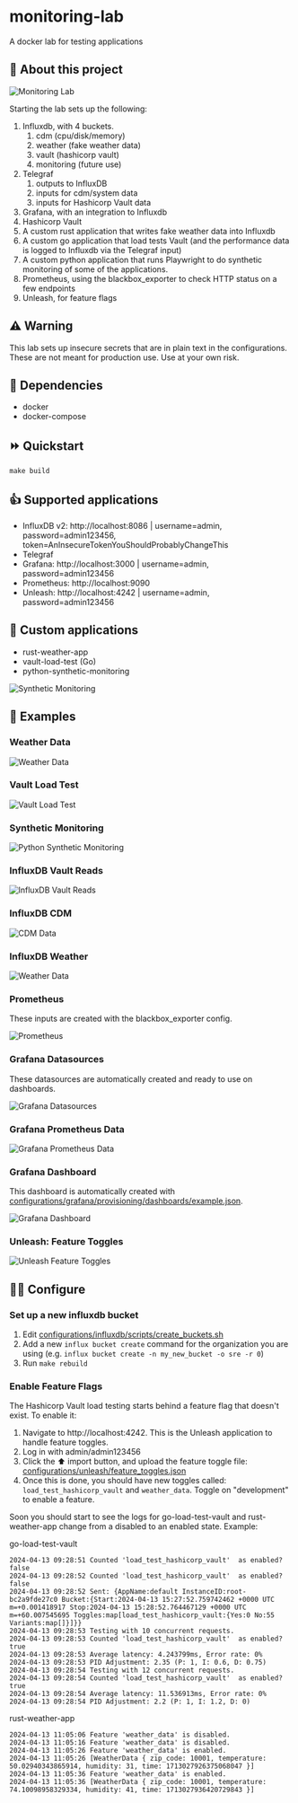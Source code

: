 # monitoring-lab

A docker lab for testing applications

## 💬 About this project

![Monitoring Lab](images/monitoring-lab.png)

Starting the lab sets up the following:

1. Influxdb, with 4 buckets.
    1. cdm (cpu/disk/memory)
    2. weather (fake weather data)
    3. vault (hashicorp vault)
    4. monitoring (future use)
2. Telegraf
    1. outputs to InfluxDB
    2. inputs for cdm/system data
    3. inputs for Hashicorp Vault data
3. Grafana, with an integration to Influxdb
4. Hashicorp Vault
5. A custom rust application that writes fake weather data into Influxdb
6. A custom go application that load tests Vault (and the performance data is logged to Influxdb via the Telegraf input)
7. A custom python application that runs Playwright to do synthetic monitoring of some of the applications.
8. Prometheus, using the blackbox_exporter to check HTTP status on a few endpoints
9. Unleash, for feature flags

## ⚠️ Warning

This lab sets up insecure secrets that are in plain text in the configurations.  These are not meant for production use.  Use at your own risk.

## 🤝 Dependencies

- docker
- docker-compose

## ⏩ Quickstart

`make build`

## 👍 Supported applications

- InfluxDB v2: http://localhost:8086 | username=admin, password=admin123456, token=AnInsecureTokenYouShouldProbablyChangeThis
- Telegraf
- Grafana: http://localhost:3000 | username=admin, password=admin123456
- Prometheus: http://localhost:9090
- Unleash: http://localhost:4242 | username=admin, password=admin123456

## 🤙 Custom applications

- rust-weather-app
- vault-load-test (Go)
- python-synthetic-monitoring

![Synthetic Monitoring](images/synthetic-monitoring.png)

## 🎦 Examples

### Weather Data
![Weather Data](images/weather.png)

### Vault Load Test
![Vault Load Test](images/vault-load-test.png)

### Synthetic Monitoring
![Python Synthetic Monitoring](images/python-synthetic-monitoring.png)

### InfluxDB Vault Reads
![InfluxDB Vault Reads](images/influxdb-vault-reads.png)

### InfluxDB CDM
![CDM Data](images/influxdb-cdm.png)

### InfluxDB Weather
![Weather Data](images/influxdb-weather.png)

### Prometheus

These inputs are created with the blackbox_exporter config.

![Prometheus](images/prometheus.png)

### Grafana Datasources

These datasources are automatically created and ready to use on dashboards.

![Grafana Datasources](images/grafana-datasources.png)

### Grafana Prometheus Data
![Grafana Prometheus Data](images/grafana-prometheus-data.png)

### Grafana Dashboard

This dashboard is automatically created with [configurations/grafana/provisioning/dashboards/example.json](configurations/grafana/provisioning/dashboards/example.json).

![Grafana Dashboard](images/grafana-dashboard.png)


### Unleash: Feature Toggles

![Unleash Feature Toggles](images/unleash-feature-toggles.png)


## 👨‍💻 Configure

### Set up a new influxdb bucket

1. Edit [configurations/influxdb/scripts/create_buckets.sh](configurations/influxdb/scripts/create_buckets.sh)
2. Add a new `influx bucket create` command for the organization you are using (e.g. `influx bucket create -n my_new_bucket -o sre -r 0`)
3. Run `make rebuild`


### Enable Feature Flags

The Hashicorp Vault load testing starts behind a feature flag that doesn't exist.  To enable it:

1. Navigate to http://localhost:4242.  This is the Unleash application to handle feature toggles.
2. Log in with admin/admin123456
3. Click the ⬆️ import button, and upload the feature toggle file: [configurations/unleash/feature_toggles.json](configurations/unleash/feature_toggles.json)
4. Once this is done, you should have new toggles called: `load_test_hashicorp_vault` and `weather_data`.  Toggle on "development" to enable a feature.

Soon you should start to see the logs for go-load-test-vault and rust-weather-app change from a disabled to an enabled state.  Example:

go-load-test-vault

```
2024-04-13 09:28:51 Counted 'load_test_hashicorp_vault'  as enabled? false
2024-04-13 09:28:52 Counted 'load_test_hashicorp_vault'  as enabled? false
2024-04-13 09:28:52 Sent: {AppName:default InstanceID:root-bc2a9fde27c0 Bucket:{Start:2024-04-13 15:27:52.759742462 +0000 UTC m=+0.001418917 Stop:2024-04-13 15:28:52.764467129 +0000 UTC m=+60.007545695 Toggles:map[load_test_hashicorp_vault:{Yes:0 No:55 Variants:map[]}]}}
2024-04-13 09:28:53 Testing with 10 concurrent requests.
2024-04-13 09:28:53 Counted 'load_test_hashicorp_vault'  as enabled? true
2024-04-13 09:28:53 Average latency: 4.243799ms, Error rate: 0%
2024-04-13 09:28:53 PID Adjustment: 2.35 (P: 1, I: 0.6, D: 0.75)
2024-04-13 09:28:54 Testing with 12 concurrent requests.
2024-04-13 09:28:54 Counted 'load_test_hashicorp_vault'  as enabled? true
2024-04-13 09:28:54 Average latency: 11.536913ms, Error rate: 0%
2024-04-13 09:28:54 PID Adjustment: 2.2 (P: 1, I: 1.2, D: 0)
```

rust-weather-app

```
2024-04-13 11:05:06 Feature 'weather_data' is disabled.
2024-04-13 11:05:16 Feature 'weather_data' is disabled.
2024-04-13 11:05:26 Feature 'weather_data' is enabled.
2024-04-13 11:05:26 [WeatherData { zip_code: 10001, temperature: 50.02940343865914, humidity: 31, time: 1713027926375068047 }]
2024-04-13 11:05:36 Feature 'weather_data' is enabled.
2024-04-13 11:05:36 [WeatherData { zip_code: 10001, temperature: 74.10098958329334, humidity: 41, time: 1713027936420729843 }]
```
